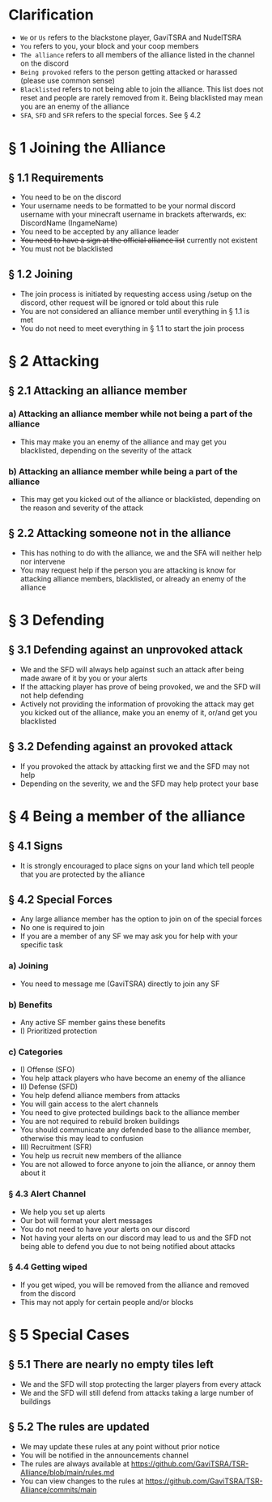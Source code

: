 # __Clarification__
- `We` or `Us` refers to the blackstone player, GaviTSRA and NudelTSRA
- `You` refers to you, your block and your coop members
- `The alliance` refers to all members of the alliance listed in the channel on the discord
- `Being provoked` refers to the person getting attacked or harassed (please use common sense)
- `Blacklisted` refers to not being able to join the alliance. This list does not reset and people are rarely removed from it. Being blacklisted may mean you are an enemy of the alliance
- `SFA`, `SFD` and `SFR` refers to the special forces. See § 4.2



# __§ 1 Joining the Alliance__
## § 1.1 Requirements
- You need to be on the discord
- Your username needs to be formatted to be your normal discord username with your minecraft username in brackets afterwards, ex: DiscordName (IngameName)
- You need to be accepted by any alliance leader
- ~~You need to have a sign at the official alliance list~~ currently not existent
- You must not be blacklisted

## § 1.2 Joining
- The join process is initiated by requesting access using /setup on the discord, other request will be ignored or told about this rule
- You are not considered an alliance member until everything in § 1.1 is met
- You do not need to meet everything in § 1.1 to start the join process



# __§ 2 Attacking__
## § 2.1 Attacking an alliance member
### a) Attacking an alliance member while not being a part of the alliance
- This may make you an enemy of the alliance and may get you blacklisted, depending on the severity of the attack
### b) Attacking an alliance member while being a part of the alliance
- This may get you kicked out of the alliance or blacklisted, depending on the reason and severity of the attack

## § 2.2 Attacking someone not in the alliance
- This has nothing to do with the alliance, we and the SFA will neither help nor intervene
- You may request help if the person you are attacking is know for attacking alliance members, blacklisted, or already an enemy of the alliance



# __§ 3 Defending__
## § 3.1 Defending against an unprovoked attack
- We and the SFD will always help against such an attack after being made aware of it by you or your alerts
- If the attacking player has prove of being provoked, we and the SFD will not help defending
- Actively not providing the information of provoking the attack may get you kicked out of the alliance, make you an enemy of it, or/and get you blacklisted
## § 3.2 Defending against an provoked attack
- If you provoked the attack by attacking first we and the SFD may not help
- Depending on the severity, we and the SFD may help protect your base



# __§ 4 Being a member of the alliance__
## § 4.1 Signs
- It is strongly encouraged to place signs on your land which tell people that you are protected by the alliance

## § 4.2 Special Forces
- Any large alliance member has the option to join on of the special forces
- No one is required to join
- If you are a member of any SF we may ask you for help with your specific task
### a) Joining
- You need to message me (GaviTSRA) directly to join any SF
### b) Benefits
- Any active SF member gains these benefits
- I) Prioritized protection
### c) Categories
- I) Offense (SFO)
 - You help attack players who have become an enemy of the alliance
- II) Defense (SFD)
 - You help defend alliance members from attacks
 - You will gain access to the alert channels
 - You need to give protected buildings back to the alliance member
 - You are not required to rebuild broken buildings
 - You should communicate any defended base to the alliance member, otherwise this may lead to confusion
- III) Recruitment (SFR)
 - You help us recruit new members of the alliance
 - You are not allowed to force anyone to join the alliance, or annoy them about it

### § 4.3 Alert Channel
- We help you set up alerts
- Our bot will format your alert messages
- You do not need to have your alerts on our discord
- Not having your alerts on our discord may lead to us and the SFD not being able to defend you due to not being notified about attacks

### § 4.4 Getting wiped
- If you get wiped, you will be removed from the alliance and removed from the discord
- This may not apply for certain people and/or blocks



# __§ 5 Special Cases__
## § 5.1 There are nearly no empty tiles left
- We and the SFD will stop protecting the larger players from every attack
- We and the SFD will still defend from attacks taking a large number of buildings

## § 5.2 The rules are updated
- We may update these rules at any point without prior notice
- You will be notified in the announcements channel
- The rules are always available at https://github.com/GaviTSRA/TSR-Alliance/blob/main/rules.md
- You can view changes to the rules at https://github.com/GaviTSRA/TSR-Alliance/commits/main